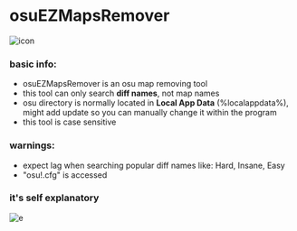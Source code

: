 # osuEZMapsRemover
![icon](https://i.imgur.com/0UKW0ul.png)
### basic info:
- osuEZMapsRemover is an osu map removing tool
- this tool can only search **diff names**, not map names
- osu directory is normally located in **Local App Data** (%localappdata%), might add update so you can manually change it within the program
- this tool is case sensitive
### warnings:
- expect lag when searching popular diff names like: Hard, Insane, Easy
- "osu!.cfg" is accessed
### it's self explanatory
![e](https://i.imgur.com/13Bs2CY.png)
